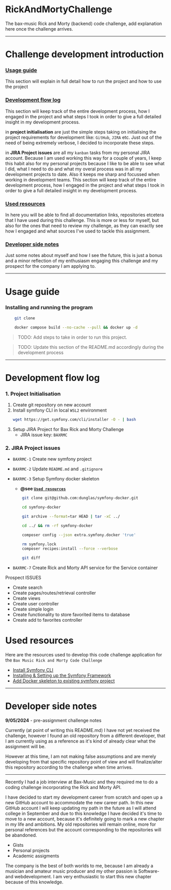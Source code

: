 # RickAndMortyChallenge
The bax-music Rick and Morty (backend) code challenge, add explanation here once the challenge arrives. 

---
# Challenge development introduction

### [Usage guide](#usage-guide-1)
This section will explain in full detail how to run the project and how to use the project

### [Development flow log](#development-flow-log-1)
This section will keep track of the entire development process, how I engaged in the project and what steps I took in order to give a full detailed insight in my development process.

in **project initialisation** are just the simple steps taking on initialising the project requirements for development like: `GitHub`, `JIRA` etc. Just out of the need of being extremely verbose, I decided to incorporate these steps. 

in **JIRA Project issues** are all my `kanban` tasks from my personal JIRA account. Because I am  used working  this way for a couple of years, I keep this habit also for my personal projects because I like to be able to see what I did, what I need to do and what my overal process was in all my development projects to date. Also it keeps me sharp and focussed when working in development teams. 
This section will keep track of the entire development process, how I engaged in the project and what steps I took in order to give a full detailed insight in my development process.

### [Used resources](#used-resources-1)

In here you will be able to find all documentation links, repositories etcetera that I have used during this challenge. This is more or less for myself, but also for the ones that need to review my challenge, as they can exactly see how I engaged and what sources I've used to tackle this assignment.

### [Developer side notes](#developer-side-notes-1)

Just some notes about myself and how I see the future, this is just a bonus and a minor reflection of my enthusiasm engaging this challenge and my prospect for the company I am applying to. 

---
# Usage guide

### Installing and running the program

```bash
    git clone 
```

```bash
    docker compose build --no-cache --pull && docker up -d
```

> TODO: Add steps to take in order to run this project. 

> TODO: Update this section of the README.md accordingly during the development process

---
# Development flow log

### 1. Project Initialisation

1. Create git repository on new account
2. Install symfony CLI in local `WSL2` environment
    ```bash
    wget https://get.symfony.com/cli/installer -O - | bash
    ```
3. Setup JIRA Project for Bax Rick and Morty Challenge
    - JIRA issue key: `BAXRMC`

### 2. JIRA Project issues

- `BAXRMC-1` Create new symfony project 
- `BAXRMC-2` Update `README.md` and `.gitignore`
- `BAXRMC-3` Setup Symfony docker skeleton
    - **@see [`Used resources`](#used-resources-1)**
    
    ```bash 
        git clone git@github.com:dunglas/symfony-docker.git
    ```

    ```bash 
        cd symfony-docker
    ```

    ```bash
        git archive --format=tar HEAD | tar -xC ../
    ```

    ```bash
        cd ../ && rm -rf symfony-docker
    ```

    ```bash
        composer config --json extra.symfony.docker 'true'
    ```

    ```bash
        rm symfony.lock
        composer recipes:install --force --verbose
    ```

    ```bash
        git diff
    ```
- `BAXRMC-7` Create Rick and Morty API service for the Service container

Prospect ISSUES

- Create search
- Create pages/routes/retrieval controller
- Create views
- Create user controller
- Create simple login
- Create functionality to store favorited items to database
- Create add to favorites controller


# Used resources

Here are the resources used to develop this code challenge application for the `Bax Music Rick and Morty Code Challenge`

- [Install Symfony CLI](https://symfony.com/download)
- [Installing & Setting up the Symfony Framework](https://symfony.com/doc/current/setup.html)
- [Add Docker skeleton to existing symfony project](https://github.com/dunglas/symfony-docker/blob/main/docs/existing-project.md)


---
# Developer side notes 

**9/05/2024** - pre-assignment challenge notes

Currently (at point of writing this README.md) I have not yet received the challenge, however I found an old repository from a different developer, that I am currently using as a reference as it's kind of already clear what the assignment will be. 

However at this time, I am not making false assumptions and are merely developing from that specific repository point of view and will finalize/alter this repository according to the challenge when time arrives. 

---

Recently I had a job interview at Bax-Music and they required me to do a coding challenge incorporating the Rick and Morty API. 

I have decided to start my development career from scratch and open up a new GitHub account to accommodate the new career path. In this new GitHub account I will keep updating my path in the future as I will attend college in September and due to this knowledge I have decided it's time to move to a new account, because it's definitely going to mark a new chapter in my life and ambitions. My old repositories will remain online, more for personal references but the account corresponding to the repositories will be abandoned. 

- Gists
- Personal projects
- Academic assigments

The company is the best of both worlds to me, because I am already a musician and amateur music producer and my other passion is Software- and webdevelopment. I am very enthusiastic to start this new chapter because of this knowledge.